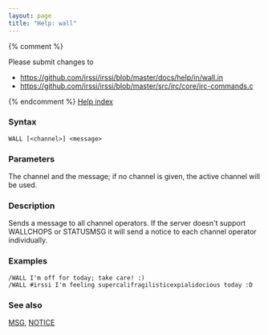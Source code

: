 ```yaml
---
layout: page
title: "Help: wall"
---
```


{% comment %}

Please submit changes to
- https://github.com/irssi/irssi/blob/master/docs/help/in/wall.in
- https://github.com/irssi/irssi/blob/master/src/irc/core/irc-commands.c


{% endcomment %}
[Help index](/documentation/help)

### Syntax ###

<div class="highlight irssisyntax"><pre style="\-\-cmdlen:4ch"><code><span class="synB">WALL</span> <span class="syn10">[<span class="syn09">&lt;channel></span>]</span> <span class="synB05">&lt;message></span></code></pre></div>



### Parameters ###

The channel and the message; if no channel is given, the active channel
will be used.

### Description ###

Sends a message to all channel operators. If the server doesn't support
    WALLCHOPS or STATUSMSG it will send a notice to each channel operator
individually.

### Examples ###

    /WALL I'm off for today; take care! :)
    /WALL #irssi I'm feeling supercalifragilisticexpialidocious today :D

### See also ###
[MSG](/documentation/help/msg), [NOTICE](/documentation/help/notice)

